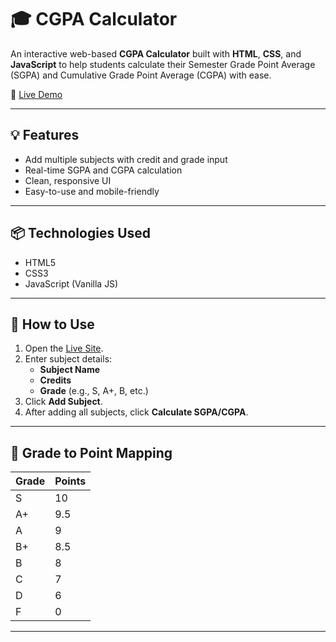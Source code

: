 # 🎓 CGPA Calculator

An interactive web-based **CGPA Calculator** built with **HTML**, **CSS**, and **JavaScript** to help students calculate their Semester Grade Point Average (SGPA) and Cumulative Grade Point Average (CGPA) with ease.

🔗 [Live Demo](https://skywalker690.github.io/CGPA_Calculator/)

---

## 💡 Features

- Add multiple subjects with credit and grade input
- Real-time SGPA and CGPA calculation
- Clean, responsive UI
- Easy-to-use and mobile-friendly

---

## 📦 Technologies Used

- HTML5
- CSS3
- JavaScript (Vanilla JS)

---

## 🚀 How to Use

1. Open the [Live Site](https://skywalker690.github.io/CGPA_Calculator/).
2. Enter subject details:
   - **Subject Name**
   - **Credits**
   - **Grade** (e.g., S, A+, B, etc.)
3. Click **Add Subject**.
4. After adding all subjects, click **Calculate SGPA/CGPA**.

---

## 🧮 Grade to Point Mapping

| Grade | Points |
|-------|--------|
| S     | 10     |
| A+    | 9.5    |
| A     | 9      |
| B+    | 8.5    |
| B     | 8      |
| C     | 7      |
| D     | 6      |
| F     | 0      |

---



